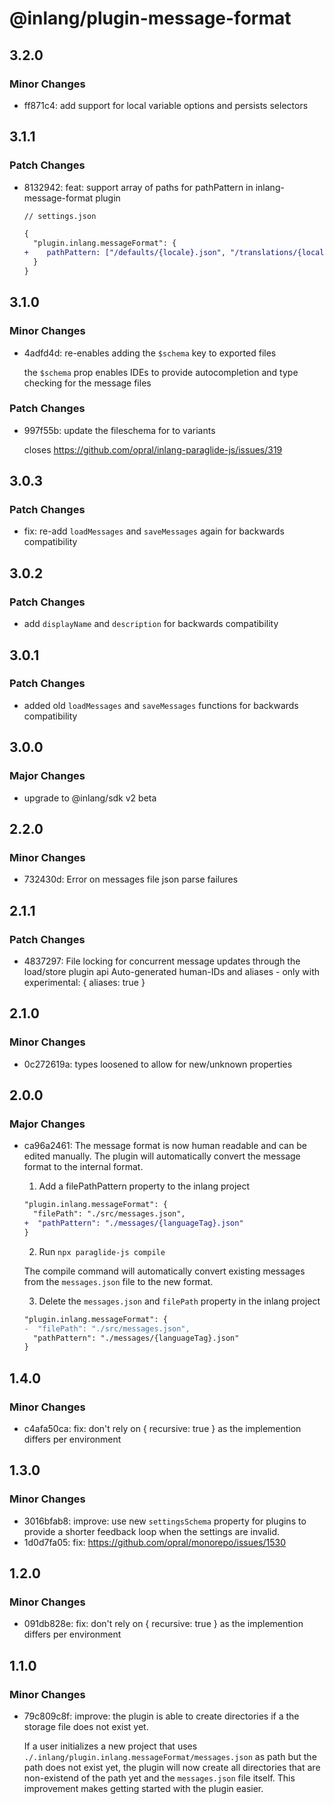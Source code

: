# @inlang/plugin-message-format

## 3.2.0

### Minor Changes

- ff871c4: add support for local variable options and persists selectors

## 3.1.1

### Patch Changes

- 8132942: feat: support array of paths for pathPattern in inlang-message-format plugin

  ```diff
  // settings.json

  {
    "plugin.inlang.messageFormat": {
  +    pathPattern: ["/defaults/{locale}.json", "/translations/{locale}.json"],
    }
  }

  ```

## 3.1.0

### Minor Changes

- 4adfd4d: re-enables adding the `$schema` key to exported files

  the `$schema` prop enables IDEs to provide autocompletion and type checking for the message files

### Patch Changes

- 997f55b: update the fileschema for to variants

  closes https://github.com/opral/inlang-paraglide-js/issues/319

## 3.0.3

### Patch Changes

- fix: re-add `loadMessages` and `saveMessages` again for backwards compatibility

## 3.0.2

### Patch Changes

- add `displayName` and `description` for backwards compatibility

## 3.0.1

### Patch Changes

- added old `loadMessages` and `saveMessages` functions for backwards compatibility

## 3.0.0

### Major Changes

- upgrade to @inlang/sdk v2 beta

## 2.2.0

### Minor Changes

- 732430d: Error on messages file json parse failures

## 2.1.1

### Patch Changes

- 4837297: File locking for concurrent message updates through the load/store plugin api
  Auto-generated human-IDs and aliases - only with experimental: { aliases: true }

## 2.1.0

### Minor Changes

- 0c272619a: types loosened to allow for new/unknown properties

## 2.0.0

### Major Changes

- ca96a2461: The message format is now human readable and can be edited manually. The plugin will automatically convert the message format to the internal format.

  1. Add a filePathPattern property to the inlang project

  ```diff
  "plugin.inlang.messageFormat": {
    "filePath": "./src/messages.json",
  +  "pathPattern": "./messages/{languageTag}.json"
  }
  ```

  2. Run `npx paraglide-js compile`

  The compile command will automatically convert existing messages from the `messages.json` file to the new format.

  3. Delete the `messages.json` and `filePath` property in the inlang project

  ```diff
  "plugin.inlang.messageFormat": {
  -  "filePath": "./src/messages.json",
    "pathPattern": "./messages/{languageTag}.json"
  }
  ```

## 1.4.0

### Minor Changes

- c4afa50ca: fix: don't rely on { recursive: true } as the implemention differs per environment

## 1.3.0

### Minor Changes

- 3016bfab8: improve: use new `settingsSchema` property for plugins to provide a shorter feedback loop when the settings are invalid.
- 1d0d7fa05: fix: https://github.com/opral/monorepo/issues/1530

## 1.2.0

### Minor Changes

- 091db828e: fix: don't rely on { recursive: true } as the implemention differs per environment

## 1.1.0

### Minor Changes

- 79c809c8f: improve: the plugin is able to create directories if a the storage file does not exist yet.

  If a user initializes a new project that uses `./.inlang/plugin.inlang.messageFormat/messages.json` as path but the path does not exist yet, the plugin will now create all directories that are non-existend of the path yet and the `messages.json` file itself. This improvement makes getting started with the plugin easier.
